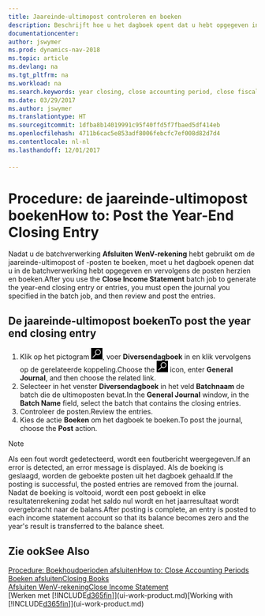 ```yaml
---
title: Jaareinde-ultimopost controleren en boeken
description: Beschrijft hoe u het dagboek opent dat u hebt opgegeven in de batchverwerking Afsluiten WenV-rekening en vervolgens de jaareinde-ultimopost controleert en boekt.
documentationcenter: 
author: jswymer
ms.prod: dynamics-nav-2018
ms.topic: article
ms.devlang: na
ms.tgt_pltfrm: na
ms.workload: na
ms.search.keywords: year closing, close accounting period, close fiscal year, bank account detailed trial balance
ms.date: 03/29/2017
ms.author: jswymer
ms.translationtype: HT
ms.sourcegitcommit: 1dfba8b14019991c95f40ffd5f7fbaed5df414eb
ms.openlocfilehash: 4711b6cac5e853adf8006febcfc7ef008d82d7d4
ms.contentlocale: nl-nl
ms.lasthandoff: 12/01/2017

---
```

# <a name="how-to-post-the-year-end-closing-entry"></a><span data-ttu-id="2f789-103">Procedure: de jaareinde-ultimopost boeken</span><span class="sxs-lookup"><span data-stu-id="2f789-103">How to: Post the Year-End Closing Entry</span></span>
<span data-ttu-id="2f789-104">Nadat u de batchverwerking **Afsluiten WenV-rekening** hebt gebruikt om de jaareinde-ultimopost of -posten te boeken, moet u het dagboek openen dat u in de batchverwerking hebt opgegeven en vervolgens de posten herzien en boeken.</span><span class="sxs-lookup"><span data-stu-id="2f789-104">After you use the **Close Income Statement** batch job to generate the year-end closing entry or entries, you must open the journal you specified in the batch job, and then review and post the entries.</span></span>

## <a name="to-post-the-year-end-closing-entry"></a><span data-ttu-id="2f789-105">De jaareinde-ultimopost boeken</span><span class="sxs-lookup"><span data-stu-id="2f789-105">To post the year end closing entry</span></span>
1. <span data-ttu-id="2f789-106">Klik op het pictogram ![Zoeken naar pagina of rapport](media/ui-search/search_small.png "pictogram Zoeken naar pagina of rapport"), voer **Diversendagboek** in en klik vervolgens op de gerelateerde koppeling.</span><span class="sxs-lookup"><span data-stu-id="2f789-106">Choose the ![Search for Page or Report](media/ui-search/search_small.png "Search for Page or Report icon") icon, enter **General Journal**, and then choose the related link.</span></span>
2. <span data-ttu-id="2f789-107">Selecteer in het venster **Diversendagboek** in het veld **Batchnaam** de batch die de ultimoposten bevat.</span><span class="sxs-lookup"><span data-stu-id="2f789-107">In the **General Journal** window, in the **Batch Name** field, select the batch that contains the closing entries.</span></span>
3. <span data-ttu-id="2f789-108">Controleer de posten.</span><span class="sxs-lookup"><span data-stu-id="2f789-108">Review the entries.</span></span>
4. <span data-ttu-id="2f789-109">Kies de actie **Boeken** om het dagboek te boeken.</span><span class="sxs-lookup"><span data-stu-id="2f789-109">To post the journal, choose the **Post** action.</span></span>

> [!NOTE]  
>   <span data-ttu-id="2f789-110">Als een fout wordt gedetecteerd, wordt een foutbericht weergegeven.</span><span class="sxs-lookup"><span data-stu-id="2f789-110">If an error is detected, an error message is displayed.</span></span> <span data-ttu-id="2f789-111">Als de boeking is geslaagd, worden de geboekte posten uit het dagboek gehaald.</span><span class="sxs-lookup"><span data-stu-id="2f789-111">If the posting is successful, the posted entries are removed from the journal.</span></span> <span data-ttu-id="2f789-112">Nadat de boeking is voltooid, wordt een post geboekt in elke resultatenrekening zodat het saldo nul wordt en het jaarresultaat wordt overgebracht naar de balans.</span><span class="sxs-lookup"><span data-stu-id="2f789-112">After posting is complete, an entry is posted to each income statement account so that its balance becomes zero and the year's result is transferred to the balance sheet.</span></span>

## <a name="see-also"></a><span data-ttu-id="2f789-113">Zie ook</span><span class="sxs-lookup"><span data-stu-id="2f789-113">See Also</span></span>
[<span data-ttu-id="2f789-114">Procedure: Boekhoudperioden afsluiten</span><span class="sxs-lookup"><span data-stu-id="2f789-114">How to: Close Accounting Periods</span></span>](year-close-account-periods.md)  
[<span data-ttu-id="2f789-115">Boeken afsluiten</span><span class="sxs-lookup"><span data-stu-id="2f789-115">Closing Books</span></span>](year-close-books.md)  
[<span data-ttu-id="2f789-116">Afsluiten WenV-rekening</span><span class="sxs-lookup"><span data-stu-id="2f789-116">Close Income Statement</span></span>](year-close-income-statement.md)  
<span data-ttu-id="2f789-117">[Werken met [!INCLUDE[d365fin](includes/d365fin_md.md)]](ui-work-product.md)</span><span class="sxs-lookup"><span data-stu-id="2f789-117">[Working with [!INCLUDE[d365fin](includes/d365fin_md.md)]](ui-work-product.md)</span></span>

